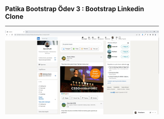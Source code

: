 ## Patika Bootstrap Ödev 3 : Bootstrap Linkedin Clone

---

![Patika-Bootstrap-odev-3](./assets/odev-3.jpg)
